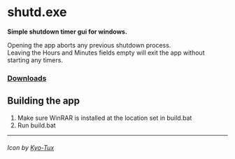 # shutd.exe
**Simple shutdown timer gui for windows.**

Opening the app aborts any previous shutdown process.  
Leaving the Hours and Minutes fields empty will exit the app without starting any timers.

### [Downloads](https://github.com/a-sync/shutd.exe/releases)

## Building the app
 1. Make sure WinRAR is installed at the location set in build.bat
 2. Run build.bat

---
###### Icon by [Kyo-Tux](http://kyo-tux.deviantart.com)
